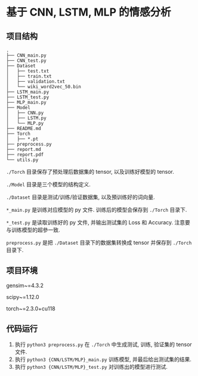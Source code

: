 # 基于 CNN, LSTM, MLP 的情感分析

## 项目结构

```
.
├── CNN_main.py
├── CNN_test.py
├── Dataset
│   ├── test.txt
│   ├── train.txt
│   ├── validation.txt
│   └── wiki_word2vec_50.bin
├── LSTM_main.py
├── LSTM_test.py
├── MLP_main.py
├── Model
│   ├── CNN.py
│   ├── LSTM.py
│   └── MLP.py
├── README.md
├── Torch
│   ├── *.pt
├── preprocess.py
├── report.md
├── report.pdf
└── utils.py
```

`./Torch` 目录保存了预处理后数据集的 tensor, 以及训练好模型的 tensor.

`./Model` 目录是三个模型的结构定义.

`./Dataset` 目录是测试/训练/验证数据集, 以及預训练好的词向量.

`*_main.py` 是训练对应模型的 py 文件. 训练后的模型会保存到 `./Torch` 目录下.

`*_test.py` 是读取训练好的 py 文件, 并输出测试集的 Loss 和 Accuracy. 注意要与训练模型的超參一致.

`preprocess.py` 是把 `./Dataset` 目录下的数据集转换成 tensor 并保存到 `./Torch` 目录下.

## 项目环境

gensim~=4.3.2

scipy~=1.12.0

torch~=2.3.0+cu118

## 代码运行

1. 执行 `python3 preprocess.py` 在 `./Torch` 中生成测试, 训练, 验证集的 tensor 文件.
2. 执行 `python3 {CNN/LSTM/MLP}_main.py` 训练模型, 并最后给出测试集的结果.
3. 执行 `python3 {CNN/LSTM/MLP}_test.py` 对训练出的模型进行测试.